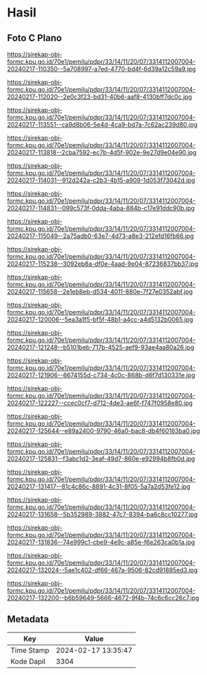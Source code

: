 # Hasil

## Foto C Plano

https://sirekap-obj-formc.kpu.go.id/70e1/pemilu/pdpr/33/14/11/20/07/3314112007004-20240217-110350--5a708997-a7ed-4770-bd4f-6d39a12c59a9.jpg

https://sirekap-obj-formc.kpu.go.id/70e1/pemilu/pdpr/33/14/11/20/07/3314112007004-20240217-112020--2e0c3f23-bd31-40b6-aaf8-4130bff7dc0c.jpg

https://sirekap-obj-formc.kpu.go.id/70e1/pemilu/pdpr/33/14/11/20/07/3314112007004-20240217-113551--ca9d8b06-5e4d-4ca9-bd7a-7c62ac239d80.jpg

https://sirekap-obj-formc.kpu.go.id/70e1/pemilu/pdpr/33/14/11/20/07/3314112007004-20240217-113818--2cba7592-ec7b-4d5f-902e-9e27d9e04e90.jpg

https://sirekap-obj-formc.kpu.go.id/70e1/pemilu/pdpr/33/14/11/20/07/3314112007004-20240217-114031--912d242a-c2b3-4b15-a909-1d053f73042d.jpg

https://sirekap-obj-formc.kpu.go.id/70e1/pemilu/pdpr/33/14/11/20/07/3314112007004-20240217-114831--099c573f-0dda-4aba-884b-c17e91ddc90b.jpg

https://sirekap-obj-formc.kpu.go.id/70e1/pemilu/pdpr/33/14/11/20/07/3314112007004-20240217-115049--2a75adb0-63e7-4d73-a8e3-212efd16fb66.jpg

https://sirekap-obj-formc.kpu.go.id/70e1/pemilu/pdpr/33/14/11/20/07/3314112007004-20240217-115238--3092eb8a-df0e-4aad-9e04-87236837bb37.jpg

https://sirekap-obj-formc.kpu.go.id/70e1/pemilu/pdpr/33/14/11/20/07/3314112007004-20240217-115658--2e1eb8eb-d534-4011-880e-7f27e0352abf.jpg

https://sirekap-obj-formc.kpu.go.id/70e1/pemilu/pdpr/33/14/11/20/07/3314112007004-20240217-120006--5ea3a1f5-bf5f-48b1-a4cc-a4d5132b0065.jpg

https://sirekap-obj-formc.kpu.go.id/70e1/pemilu/pdpr/33/14/11/20/07/3314112007004-20240217-121248--b5101beb-717b-4525-aef9-93ae4aa80a26.jpg

https://sirekap-obj-formc.kpu.go.id/70e1/pemilu/pdpr/33/14/11/20/07/3314112007004-20240217-121906--6674155d-c734-4c0c-868b-d6f7d130331e.jpg

https://sirekap-obj-formc.kpu.go.id/70e1/pemilu/pdpr/33/14/11/20/07/3314112007004-20240217-122227--ccec0cf7-d712-4de3-ae6f-f747f0958e80.jpg

https://sirekap-obj-formc.kpu.go.id/70e1/pemilu/pdpr/33/14/11/20/07/3314112007004-20240217-125644--e89a2400-9790-46a0-bac8-db4f60163ba0.jpg

https://sirekap-obj-formc.kpu.go.id/70e1/pemilu/pdpr/33/14/11/20/07/3314112007004-20240217-125831--f3abc1d2-3eaf-49d7-860e-e92994b8fb0d.jpg

https://sirekap-obj-formc.kpu.go.id/70e1/pemilu/pdpr/33/14/11/20/07/3314112007004-20240217-131417--81c4c86c-8891-4c31-8f05-5a7a2d53fe12.jpg

https://sirekap-obj-formc.kpu.go.id/70e1/pemilu/pdpr/33/14/11/20/07/3314112007004-20240217-131658--5b352989-3882-47c7-8394-ba6c8cc10277.jpg

https://sirekap-obj-formc.kpu.go.id/70e1/pemilu/pdpr/33/14/11/20/07/3314112007004-20240217-131836--74e999c1-cbe9-4e9c-a85e-f6e263ca0b1a.jpg

https://sirekap-obj-formc.kpu.go.id/70e1/pemilu/pdpr/33/14/11/20/07/3314112007004-20240217-132024--5ae1c402-df66-467a-9506-82cd91885ed3.jpg

https://sirekap-obj-formc.kpu.go.id/70e1/pemilu/pdpr/33/14/11/20/07/3314112007004-20240217-132200--b6b59649-5666-4672-9f4b-74c6c6cc26c7.jpg


## Metadata

| Key        | Value               |
| ---------- | ------------------- |
| Time Stamp | 2024-02-17 13:35:47 |
| Kode Dapil | 3304                |



